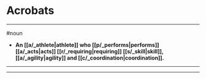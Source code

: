 # Acrobats
---
#noun
- **An [[a/_athlete|athlete]] who [[p/_performs|performs]] [[a/_acts|acts]] [[r/_requiring|requiring]] [[s/_skill|skill]], [[a/_agility|agility]] and [[c/_coordination|coordination]].**
---
---
